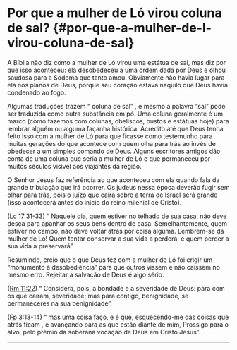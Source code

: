 # Por que a mulher de Ló virou coluna de sal? {#por-que-a-mulher-de-l-virou-coluna-de-sal}

A Bíblia não diz como a mulher de Ló virou uma estátua de sal, mas diz por que isso aconteceu: ela desobedeceu a uma ordem dada por Deus e olhou saudosa para a Sodoma que tanto amou. Obviamente não havia lugar para ela nos planos de Deus, porque seu coração estava naquilo que Deus havia condenado ao fogo.

Algumas traduções trazem “ coluna de sal” , e mesmo a palavra “sal” pode ser traduzida como outra substância em pó. Uma coluna geralmente é um marco (como fazemos com colunas, obeliscos, bustos e estátuas hoje) para lembrar alguém ou alguma façanha histórica. Acredito até que Deus tenha feito isso com a mulher de Ló para que ficasse como testemunho para muitas gerações do que acontece com quem olha para trás ao invés de obedecer a um simples comando de Deus. Alguns escritores antigos dão conta de uma coluna que seria a mulher de Ló e que permaneceu por muitos séculos visível aos viajantes da região.

O Senhor Jesus faz referência ao que aconteceu com ela quando fala da grande tribulação que irá ocorrer. Os judeus nessa época deverão fugir sem olhar para trás, pois o juízo que cairá sobre a terra de Israel será grande (isso acontecerá antes do início do reino milenial de Cristo).

([Lc 17:31-33](http://bibliaonline.com.br/acf/lc/17/31-33)) “ Naquele dia, quem estiver no telhado de sua casa, não deve desça para apanhar os seus bens dentro de casa. Semelhantemente, quem estiver no campo, não deve voltar atrás por coisa alguma. Lembrem-se da mulher de Ló! Quem tentar conservar a sua vida a perderá, e quem perder a sua vida a preservará”.

Resumindo, creio que o que Deus fez com a mulher de Ló foi erigir um “monumento à desobediência” para que outros vissem e não caíssem no mesmo erro. Rejeitar a salvação de Deus é algo sério.

([Rm 11:22](http://bibliaonline.com.br/acf/rm/11/22)) “ Considera, pois, a bondade e a severidade de Deus: para com os que caíram, severidade; mas para contigo, benignidade, se permaneceres na sua benignidade”.

([Fp 3:13-14](http://bibliaonline.com.br/acf/fp/3/13-14)) “ mas uma coisa faço, e é que, esquecendo-me das coisas que atrás ficam , e avançando para as que estão diante de mim, Prossigo para o alvo, pelo prêmio da soberana vocação de Deus em Cristo Jesus”.

*****